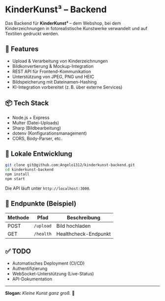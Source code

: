 # KinderKunst³ – Backend

Das Backend für **KinderKunst³** – dem Webshop, bei dem Kinderzeichnungen in fotorealistische Kunstwerke verwandelt und auf Textilien gedruckt werden.

## 🚀 Features

- Upload & Verarbeitung von Kinderzeichnungen
- Bildkonvertierung & Mockup-Integration
- REST API für Frontend-Kommunikation
- Unterstützung von JPEG, PNG und HEIC
- Bildspeicherung mit Dateinamen-Hashing
- KI-Integration vorbereitet (z. B. über externe Services)

## 📦 Tech Stack

- Node.js + Express
- Multer (Datei-Uploads)
- Sharp (Bildbearbeitung)
- dotenv (Konfigurationsmanagement)
- CORS, Body-Parser, etc.

## 🧪 Lokale Entwicklung

```bash
git clone git@github.com:Angelo1312/kinderkunst-backend.git
cd kinderkunst-backend
npm install
npm start
```

Die API läuft unter `http://localhost:3000`.

## 📁 Endpunkte (Beispiel)

| Methode | Pfad         | Beschreibung           |
|--------|--------------|------------------------|
| POST   | `/upload`    | Bild hochladen         |
| GET    | `/health`    | Healthcheck-Endpunkt   |

## ✅ TODO

- Automatisches Deployment (CI/CD)
- Authentifizierung
- WebSocket-Unterstützung (Live-Status)
- API-Dokumentation

---

**Slogan:** *Kleine Kunst ganz groß.* 🎨
